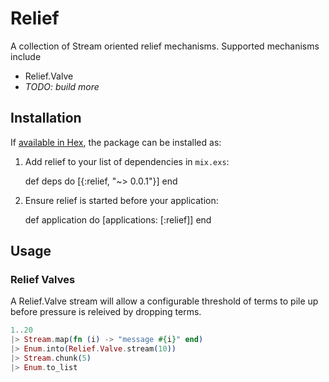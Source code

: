 # Relief

A collection of Stream oriented relief mechanisms. Supported mechanisms include

- Relief.Valve
- _TODO: build more_

## Installation

If [available in Hex](https://hex.pm/docs/publish), the package can be installed as:

  1. Add relief to your list of dependencies in `mix.exs`:

        def deps do
          [{:relief, "~> 0.0.1"}]
        end

  2. Ensure relief is started before your application:

        def application do
          [applications: [:relief]]
        end

## Usage

### Relief Valves

A Relief.Valve stream will allow a configurable threshold of terms to pile up before pressure is releived by dropping terms.

```elixir
1..20
|> Stream.map(fn (i) -> "message #{i}" end)
|> Enum.into(Relief.Valve.stream(10))
|> Stream.chunk(5)
|> Enum.to_list
```
